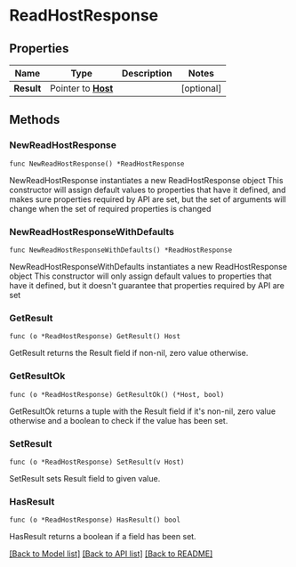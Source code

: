 # ReadHostResponse

## Properties

Name | Type | Description | Notes
------------ | ------------- | ------------- | -------------
**Result** | Pointer to [**Host**](Host.md) |  | [optional] 

## Methods

### NewReadHostResponse

`func NewReadHostResponse() *ReadHostResponse`

NewReadHostResponse instantiates a new ReadHostResponse object
This constructor will assign default values to properties that have it defined,
and makes sure properties required by API are set, but the set of arguments
will change when the set of required properties is changed

### NewReadHostResponseWithDefaults

`func NewReadHostResponseWithDefaults() *ReadHostResponse`

NewReadHostResponseWithDefaults instantiates a new ReadHostResponse object
This constructor will only assign default values to properties that have it defined,
but it doesn't guarantee that properties required by API are set

### GetResult

`func (o *ReadHostResponse) GetResult() Host`

GetResult returns the Result field if non-nil, zero value otherwise.

### GetResultOk

`func (o *ReadHostResponse) GetResultOk() (*Host, bool)`

GetResultOk returns a tuple with the Result field if it's non-nil, zero value otherwise
and a boolean to check if the value has been set.

### SetResult

`func (o *ReadHostResponse) SetResult(v Host)`

SetResult sets Result field to given value.

### HasResult

`func (o *ReadHostResponse) HasResult() bool`

HasResult returns a boolean if a field has been set.


[[Back to Model list]](../README.md#documentation-for-models) [[Back to API list]](../README.md#documentation-for-api-endpoints) [[Back to README]](../README.md)


